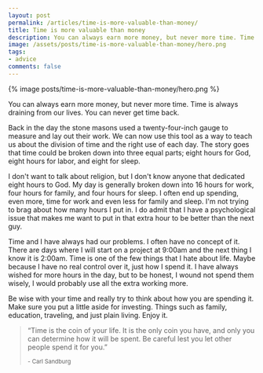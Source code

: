 ```yaml
---
layout: post
permalink: /articles/time-is-more-valuable-than-money/
title: Time is more valuable than money
description: You can always earn more money, but never more time. Time is always draining from our lives. You can never get time back.
image: /assets/posts/time-is-more-valuable-than-money/hero.png
tags:
- advice
comments: false
---
```


<div class="hero">{% image posts/time-is-more-valuable-than-money/hero.png %}</div>

<p>You can always earn more money, but never more time. Time is always draining from our lives. You can never get time back.</p>
<p>Back in the day the stone masons used a twenty-four-inch gauge to measure and lay out their work. We can now use this tool as a way to teach us about the division of time and the right use of each day. The story goes that time could be broken down into three equal parts; eight hours for God, eight hours for labor, and eight for sleep.</p>
<p>I don't want to talk about religion, but I don't know anyone that dedicated eight hours to God. My day is generally broken down into 16 hours for work, four hours for family, and four hours for sleep. I often end up spending, even more, time for work and even less for family and sleep. I'm not trying to brag about how many hours I put in. I do admit that I have a psychological issue that makes me want to put in that extra hour to be better than the next guy.</p>
<p>Time and I have always had our problems. I often have no concept of it. There are days where I will start on a project at 9:00am and the next thing I know it is 2:00am. Time is one of the few things that I hate about life. Maybe because I have no real control over it, just how I spend it. I have always wished for more hours in the day, but to be honest, I wound not spend them wisely, I would probably use all the extra working more.</p>
<p>Be wise with your time and really try to think about how you are spending it. Make sure you put a little aside for investing. Things such as family, education, traveling, and just plain living. Enjoy it.</p>
<blockquote>
  <p>&#8220;Time is the coin of your life. It is the only coin you have, and only you can determine how it will be spent. Be careful lest you let other people spend it for you.&#8221;</p>
  <small>- Carl Sandburg</small>
</blockquote>
